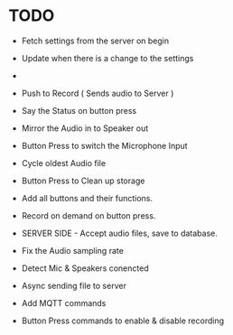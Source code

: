  # TODO

 - Fetch settings from the server on begin
 - Update when there is a change to the settings
 - 


 - Push to Record ( Sends audio to Server ) 
 - Say the Status on button press
 - Mirror the Audio in to Speaker out
 - Button Press to switch the Microphone Input
 
 
 - Cycle oldest Audio file
 - Button Press to Clean up storage
 - Add all buttons and their functions.
 - Record on demand on button press.
 - SERVER SIDE - Accept audio files, save to database.

 - Fix the Audio sampling rate
 - Detect Mic & Speakers conencted
 - Async sending file to server

 - Add MQTT commands
 - Button Press commands to enable & disable recording